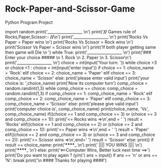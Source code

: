 # Rock-Paper-and-Scissor-Game
Python Program Project

import random
print('__________________ \n')
print('**//** Games rule of Rocks,Paper,Scissor:- **//**\n')
print('__________________ \n')
print('Rocks Vs Paper = Paper wins \n')
print('Rocks Vs Scissor = Rock wins \n')
print('Scissor Vs Paper = Scissor wins \n')
print('If both player getting same then game will Die \n ')
while True:
print('__________________ \n')
print('### Enter your choice ##### \n 1. Rock \n 2. Paper \n 3. Scissor\n')
print('__________________ \n')
choice = int(input('Your turn: '))
while choice >3 or choice <1 :
choice = int(input('enter input'))
if choice == 1:
choice_name = 'Rock'
elif choice == 2:
choice_name = 'Paper'
elif choice == 3:
choice_name = 'Scissor'
else:
print('please enter valid input')
print('your choice is: ',choice_name)
print('Now its computer turn')
comp_choice = random.randint(1,3)
while comp_choice == choice:
comp_choice = random.randint(1,3)
if comp_choice == 1:
comp_choice_name = 'Rock'
elif comp_choice == 2:
comp_choice_name = 'Paper'
elif comp_choice == 3:
comp_choice_name = 'Scissor'
else:
print('please give valid input')
print('computer choice is', comp_choice_name)
print(choice_name, 'Vs', comp_choice_name)
if((choice == 1 and comp_choice == 3) or (choice == 3 and comp_choice == 1)):
print('<= Rocks wins =>\n',end = ' ')
result = 'Rocks'
elif((choice == 1 and comp_choice == 2) or (choice == 2 and comp_choice == 1)):
print('<= Paper wins =>\n',end = ' ')
result = 'Paper'
elif((choice == 2 and comp_choice == 3) or (choice == 3 and comp_choice == 2)):
print('<= Scissor wins =>\n',end=' ')
result = 'Scissor'
else:
print()
if result == choice_name:
print('______****_______ \n')
print(' |||| YOU WINS |||| \n')
print('______****_______ \n')
else:
print('<==Computer Wins, Better luck next time ==>')
print('Do you want to play again ? (y/n)')
ans = input()
if ans == 'n' or ans == 'N':
break
print('\n #### Thanks for playing ####')
